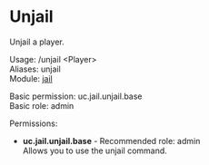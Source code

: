 Unjail
====
Unjail a player.

Usage: /unjail \<Player\><br>
Aliases: unjail<br>
Module: [jail](../modules/jail.md)<br>

Basic permission: uc.jail.unjail.base<br>
Basic role: admin<br>

Permissions: <br>
* **uc.jail.unjail.base** - Recommended role: admin<br>Allows you to use the unjail command.
